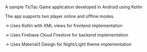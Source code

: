 A sample TicTac Game application developed in Android using Kotlin

The app supports two player online and offline modes.

-> Uses Kotlin with XML views for frontend implementation

-> Uses Firebase Cloud Firestore for backend implementation

-> Uses Material3 Design for Night/Light theme implementation
